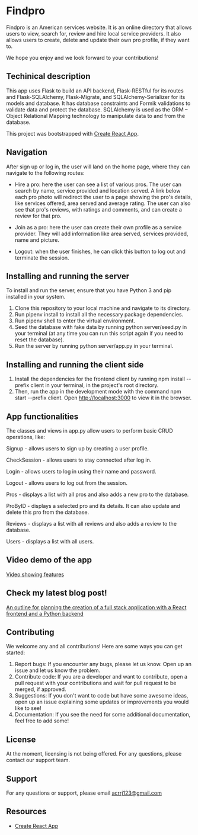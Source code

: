 # Findpro
Findpro is an American services website. It is an online directory that allows users to view, search for, review and hire local service providers. It also allows users to create, delete and update their own pro profile, if they want to.

We hope you enjoy and we look forward to your contributions!

## Techinical description

This app uses Flask to build an API backend, Flask-RESTful for its routes and Flask-SQLAlchemy, Flask-Migrate, and SQLAlchemy-Serializer for its models and database. It has database constraints and Formik validations to validate data and protect the database. SQLAlchemy is used as the ORM – Object Relational Mapping technology to manipulate data to and from the database. 

This project was bootstrapped with [Create React App](https://github.com/facebook/create-react-app).

## Navigation

After sign up or log in, the user will land on the home page, where they can navigate to the following routes:

- Hire a pro: here the user can see a list of various pros. The user can search by name, service provided and location served. A link below each pro photo will redirect the user to a page showing the pro's details, like services offered, area served and average rating. The user can also see that pro's reviews, with ratings and comments, and can create a review for that pro.

- Join as a pro: here the user can create their own profile as a service provider. They will add information like area served, services provided, name and picture.

- Logout: when the user finishes, he can click this button to log out and terminate the session.

## Installing and running the server

To install and run the server, ensure that you have Python 3 and pip installed in your system.

1. Clone this repository to your local machine and navigate to its directory.
2. Run pipenv install to install all the necessary package dependencies.
3. Run pipenv shell to enter the virtual environment.
4. Seed the database with fake data by running python server/seed.py in your terminal (at any time you can run this script again if you need to reset the database).
5. Run the server by running python server/app.py in your terminal.

## Installing and running the client side

1. Install the dependencies for the frontend client by running npm install --prefix client in your terminal, in the project's root directory.
2. Then, run the app in the development mode with the command npm start --prefix client. Open [http://localhost:3000](http://localhost:3000) to view it in the browser.

## App functionalities

The classes and views in app.py allow users to perform basic CRUD operations, like: 

Signup - allows users to sign up by creating a user profile.

CheckSession - allows users to stay connected after log in. 

Login - allows users to log in using their name and password.

Logout - allows users to log out from the session.

Pros - displays a list with all pros and also adds a new pro to the database.

ProByID - displays a selected pro and its details. It can also update and delete this pro from the database.

Reviews - displays a list with all reviews and also adds a review to the database.

Users - displays a list with all users.

 ## Video demo of the app

[Video showing features](https://www.youtube.com/watch?v=eIfposqKA_s)

## Check my latest blog post! 

[An outline for planning the creation of a full stack application with a React frontend and a Python backend](https://medium.com/@anna-cole/an-outline-for-planning-the-creation-of-a-full-stack-application-with-a-react-frontend-and-a-python-57b47d46165a)

## Contributing
We welcome any and all contributions! Here are some ways you can get started:
1. Report bugs: If you encounter any bugs, please let us know. Open up an issue and let us know the problem.
2. Contribute code: If you are a developer and want to contribute, open a pull request with your contributions and wait for pull request to be merged, if approved. 
3. Suggestions: If you don't want to code but have some awesome ideas, open up an issue explaining some updates or improvements you would like to see!
4. Documentation: If you see the need for some additional documentation, feel free to add some!

## License

At the moment, licensing is not being offered. For any questions, please contact our support team.

## Support

For any questions or support, please email acrrj123@gmail.com

## Resources

- [Create React App](https://github.com/facebook/create-react-app)



